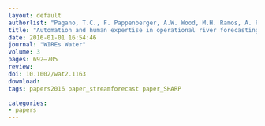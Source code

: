 ```yaml
---
layout: default
authorlist: "Pagano, T.C., F. Pappenberger, A.W. Wood, M.H. Ramos, A. Persson, and B. Anderson"
title: "Automation and human expertise in operational river forecasting"
date: 2016-01-01 16:54:46
journal: "WIREs Water"
volume: 3
pages: 692–705
review:
doi: 10.1002/wat2.1163
download:
tags: papers2016 paper_streamforecast paper_SHARP

categories:
- papers
---
```

